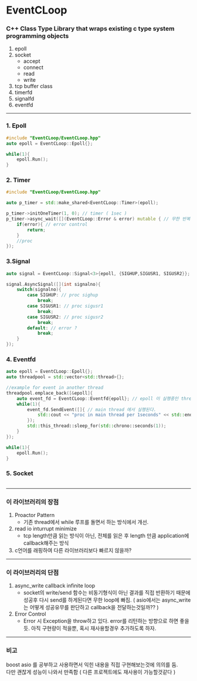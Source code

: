 # EventCLoop


### C++ Class Type Library that wraps existing c type system programming objects

1. epoll
2. socket
    - accept
    - connect
    - read
    - write
3. tcp buffer class
3. timerfd
4. signalfd
5. eventfd
---
### 1. Epoll
```cpp
#include "EventCLoop/EventCLoop.hpp"
auto epoll = EventCLoop::Epoll{};

while(1){
    epoll.Run();
}
```
### 2. Timer
```cpp
#include "EventCLoop/EventCLoop.hpp"

auto p_timer = std::make_shared<EventCLoop::Timer>(epoll);

p_timer->initOneTimer(1, 0); // timer ( 1sec )
p_timer->async_wait([](EventCLoop::Error & error) mutable { // 무한 반복
    if(error){ // error control
        return;
    }
    //proc
});
```

### 3.Signal
```cpp
auto signal = EventCLoop::Signal<3>{epoll, {SIGHUP,SIGUSR1, SIGUSR2}};

signal.AsyncSignal([](int signalno){ 
    switch(signalno){
        case SIGHUP: // proc sighup
            break;
        case SIGUSR1: // proc sigusr1
            break;
        case SIGUSR2: // proc sigusr2
            break;
        default: // error ? 
            break;
    }
});
```

### 4. Eventfd
```cpp
auto epoll = EventCLoop::Epoll{};
auto threadpool = std::vector<std::thread>{};

//example for event in another thread
threadpool.emplace_back([&epoll]{
    auto event_fd = EventCLoop::Eventfd{epoll}; // epoll 이 실행중인 thread에서 event 호출
    while(1){
        event_fd.SendEvent([]{ // main thread 에서 실행된다.
            std::cout << "proc in main thread per 1seconds" << std::endl;
        });
        std::this_thread::sleep_for(std::chrono::seconds(1));
    }
}); 

while(1){
    epoll.Run();
}
```

### 5. Socket
```cpp
```


---
### 이 라이브러리의 장점
1. Proactor Pattern
    - 기존 thread에서 while 루프를 돌면서 하는 방식에서 개선.
2. read io inturrupt minimize
    - tcp length만큼 읽는 방식이 아닌, 전체를 읽은 후 length 만큼 application에 callback해주는 방식
3. c언어를 래핑하여 다른 라이브러리보다 빠르지 않을까? 

---
### 이 라이브러리의 단점
1. async_write callback infinite loop
    - socket의 write/send 함수는 비동기형식이 아닌 결과를 직접 반환하기 때문에 성공후 다시 send를 하게된다면 무한 loop에 빠짐. ( asio에서는 async_write는 어떻게 성공유무를 판단하고 callback을 전달하는것일까?? )
2. Error Control
    - Error 시 Exception을 throw하고 있다. error를 리턴하는 방향으로 하면 좋을듯.
    아직 구현량이 적을뿐, 혹시 재사용할경우 추가하도록 하자.
---
### 비고

boost asio 를 공부하고 사용하면서 익힌 내용을 직접 구현해보는것에 의의를 둠.   
다만 괜찮게 성능이 나와서 만족함 ( 다른 프로젝트에도 재사용이 가능할것같다 )
